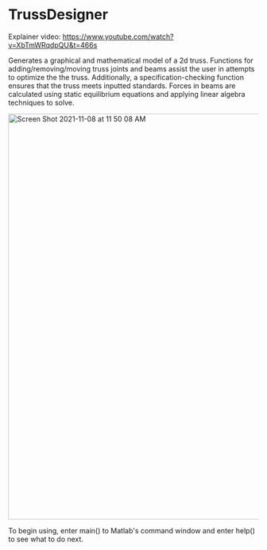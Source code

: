 # TrussDesigner

Explainer video: https://www.youtube.com/watch?v=XbTmWRqdpQU&t=466s

Generates a graphical and mathematical model of a 2d truss. Functions for adding/removing/moving truss joints and beams assist the user in attempts to optimize the the truss. Additionally, a specification-checking function ensures that the truss meets inputted standards. Forces in beams are calculated using static equilibrium equations and applying linear algebra techniques to solve.

<img width="818" alt="Screen Shot 2021-11-08 at 11 50 08 AM" src="https://user-images.githubusercontent.com/61487056/140783815-b85f94d6-41f0-4270-a6d6-31ca91d4062c.png">

To begin using, enter main() to Matlab's command window and enter help() to see what to do next.

